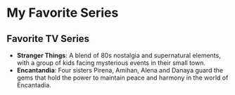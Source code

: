# My Favorite Series  
## Favorite TV Series 

- **Stranger Things**: A blend of 80s nostalgia and supernatural elements, with a group of kids facing mysterious events in their small town.
- **Encantandia**:  Four sisters  Pirena, Amihan, Alena and Danaya  guard the gems that hold the power to maintain peace and harmony in the world of Encantadia.
